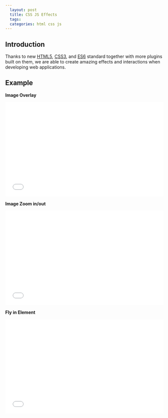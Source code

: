 ```yaml
---
  layout: post
  title: CSS JS Effects
  tags:
  categories: html css js
---
```

## Introduction

Thanks to new [HTML5](https://developer.mozilla.org/en-US/docs/Web/Guide/HTML/HTML5), [CSS3](https://developer.mozilla.org/en/docs/Web/CSS/CSS3), and [ES6](https://developer.mozilla.org/en/docs/Web/JavaScript/New_in_JavaScript/ECMAScript_6_support_in_Mozilla) standard together with more plugins built on them,<!--excerpt--> we are able to create amazing effects and interactions when developing web applications.

## Example

**Image Overlay**
<iframe width="100%" height="300" src="//jsfiddle.net/hendryzhou889/zL13fm3k/embedded/html,css,result/dark/" allowfullscreen="allowfullscreen" frameborder="0"></iframe>

**Image Zoom in/out**

<iframe width="100%" height="300" src="//jsfiddle.net/hendryzhou889/spdveztn/embedded/html,css,result/dark/" allowfullscreen="allowfullscreen" frameborder="0"></iframe>

**Fly in Element**

<iframe width="100%" height="300" src="//jsfiddle.net/hendryzhou889/xn0eLfds/embedded/html,css,result/dark/" allowfullscreen="allowfullscreen" frameborder="0"></iframe>
